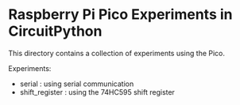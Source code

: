 # Raspberry Pi Pico Experiments in CircuitPython

This directory contains a collection of experiments using the Pico.

Experiments:

- serial : using serial communication
- shift_register : using the 74HC595 shift register


